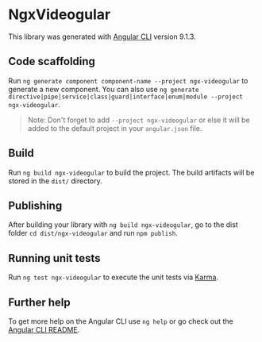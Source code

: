 # NgxVideogular

This library was generated with [Angular CLI](https://github.com/angular/angular-cli) version 9.1.3.

## Code scaffolding

Run `ng generate component component-name --project ngx-videogular` to generate a new component. You can also use `ng generate directive|pipe|service|class|guard|interface|enum|module --project ngx-videogular`.
> Note: Don't forget to add `--project ngx-videogular` or else it will be added to the default project in your `angular.json` file.

## Build

Run `ng build ngx-videogular` to build the project. The build artifacts will be stored in the `dist/` directory.

## Publishing

After building your library with `ng build ngx-videogular`, go to the dist folder `cd dist/ngx-videogular` and run `npm publish`.

## Running unit tests

Run `ng test ngx-videogular` to execute the unit tests via [Karma](https://karma-runner.github.io).

## Further help

To get more help on the Angular CLI use `ng help` or go check out the [Angular CLI README](https://github.com/angular/angular-cli/blob/master/README.md).
